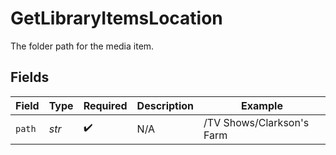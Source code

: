 # GetLibraryItemsLocation

The folder path for the media item.


## Fields

| Field                     | Type                      | Required                  | Description               | Example                   |
| ------------------------- | ------------------------- | ------------------------- | ------------------------- | ------------------------- |
| `path`                    | *str*                     | :heavy_check_mark:        | N/A                       | /TV Shows/Clarkson's Farm |